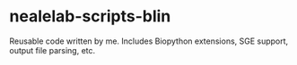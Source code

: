 nealelab-scripts-blin
=====================

Reusable code written by me. Includes Biopython extensions, SGE support, output file parsing, etc. 
